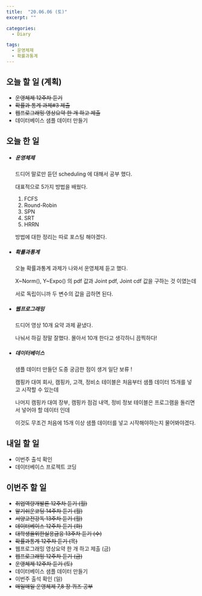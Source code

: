 ```yaml
---
title:  "20.06.06 (토)"
excerpt: ""

categories:
  - Diary

tags:
  - 운영체제
  - 확률과통계
---
```


## 오늘 할 일 (계획)

- ~~운영체제 12주차 듣기~~
- ~~확률과 통계 과제#3 제출~~
- ~~웹프로그래밍 영상요약 한 개 하고 제출~~
- 데이터베이스 샘플 데이터 만들기

## 오늘 한 일

- ##### 운영체제

  드디어 말로만 듣던 scheduling 에 대해서 공부 했다.

  대표적으로 5가지 방법을 배웠다.

  1. FCFS
  2. Round-Robin
  3. SPN
  4. SRT
  5. HRRN

  방법에 대한 정리는 따로 포스팅 해야겠다.

- ##### 확률과통계

  오늘 확률과통계 과제가 나와서 운영체제 듣고 했다.

  X~Norm(), Y~Expo() 의 pdf 값과 Joint pdf, Joint cdf 값을 구하는 것 이였는데

  서로 독립이니까 두 변수의 값을 곱하면 된다.

- ##### 웹프로그래밍

  드디어 영상 10개 요약 과제 끝냈다.

  나눠서 하길 정말 잘했다. 몰아서 10개 한다고 생각하니 끔찍하다!

- ##### 데이터베이스

  샘플 데이터 만들던 도중 궁금한 점이 생겨 일단 보류 !

  캠핑카 대여 회사, 캠핑카, 고객, 정비소 테이블은 처음부터 샘플 데이터 15개를 넣고 시작할 수 있는데

  나머지 캠핑카 대여 장부, 캠핑카 점검 내역, 정비 정보 테이블은 프로그램을 돌리면서 넣어야 할 데이터 인데

  이것도 무조건 처음에 15개 이상 샘플 데이터를 넣고 시작해야하는지 물어봐야겠다.


## 내일 할 일

- 이번주 출석 확인
- 데이터베이스 프로젝트 코딩

## 이번주 할 일

- ~~취업역량개발론 12주차 듣기 (월)~~
- ~~알기쉬운코딩 14주차 듣기 (월)~~
- ~~서양고전강독 13주차 듣기 (월)~~
- ~~데이터베이스 12주차 듣기 (화)~~
- ~~대학생을위한실용금융 13주차 듣기 (수)~~
- ~~확률과통계 12주차 듣기 (목)~~
- 웹프로그래밍 영상요약 한 개 하고 제출 (금)
- ~~웹프로그래밍 12주차 듣기 (금)~~
- ~~운영체제 12주차 듣기 (토)~~
- 데이터베이스 샘플 데이터 만들기
- 이번주 출석 확인 (일)
- ~~매일매일 운영체제 7,8 장 퀴즈 공부~~
